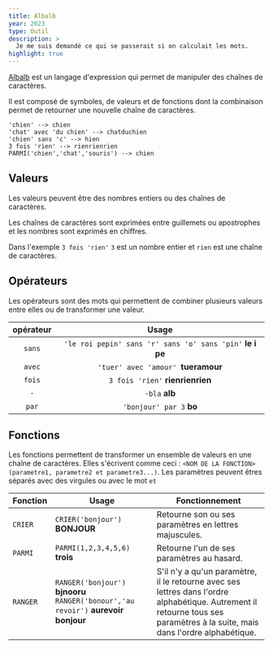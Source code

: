 ```yaml
---
title: Albalb
year: 2023
type: Outil
description: >
  Je me suis demandé ce qui se passerait si on calculait les mots.
highlight: true
---
```


[Albalb](https://achtaitaipai.github.io/albalb/) est un langage d'expression qui permet de manipuler des chaînes de caractères.

Il est composé de symboles, de valeurs et de fonctions dont la combinaison permet de retourner une nouvelle chaîne de caractères.

```
'chien' --> chien
'chat' avec 'du chien' --> chatduchien
'chien' sans 'c' --> hien
3 fois 'rien' --> rienrienrien
PARMI('chien','chat','souris') --> chien
```

## Valeurs

Les valeurs peuvent être des nombres entiers ou des chaînes de caractères.

Les chaînes de caractères sont exprimées entre guillemets ou apostrophes et les nombres sont exprimés en chiffres.

Dans l'exemple `3 fois 'rien'` `3` est un nombre entier et `rien` est une chaîne de caractères.

## Opérateurs

Les opérateurs sont des mots qui permettent de combiner plusieurs valeurs entre elles ou de transformer une valeur.

| opérateur |                           Usage                           |
| :-------: | :-------------------------------------------------------: |
|  `sans`   | `'le roi pepin' sans 'r' sans 'o' sans 'pin'` **le i pe** |
|  `avec`   |            `'tuer' avec 'amour' `**tueramour**            |
|  `fois`   |             `3 fois 'rien'` **rienrienrien**              |
|    `-`    |                      `-bla` **alb**                       |
|   `par`   |                 `'bonjour' par 3` **bo**                  |

## Fonctions

Les fonctions permettent de transformer un ensemble de valeurs en une chaîne de caractères. Elles s'écrivent comme ceci : `<NOM DE LA FONCTION>(parametre1, parametre2 et parametre3...)`. Les paramètres peuvent êtres séparés avec des virgules ou avec le mot `et`

| Fonction | Usage                                                                               | Fonctionnement                                                                                                                                                               |
| -------- | ----------------------------------------------------------------------------------- | ---------------------------------------------------------------------------------------------------------------------------------------------------------------------------- |
| `CRIER`  | `CRIER('bonjour')` **BONJOUR**                                                      | Retourne son ou ses paramètres en lettres majuscules.                                                                                                                        |
| `PARMI`  | `PARMI(1,2,3,4,5,6)` **trois**                                                      | Retourne l'un de ses paramètres au hasard.                                                                                                                                   |
| `RANGER` | `RANGER('bonjour')` **bjnooru** `RANGER('bonour','au revoir')` **aurevoir bonjour** | S'il n'y a qu'un paramètre, il le retourne avec ses lettres dans l'ordre alphabétique. Autrement il retourne tous ses paramètres à la suite, mais dans l'ordre alphabétique. |
